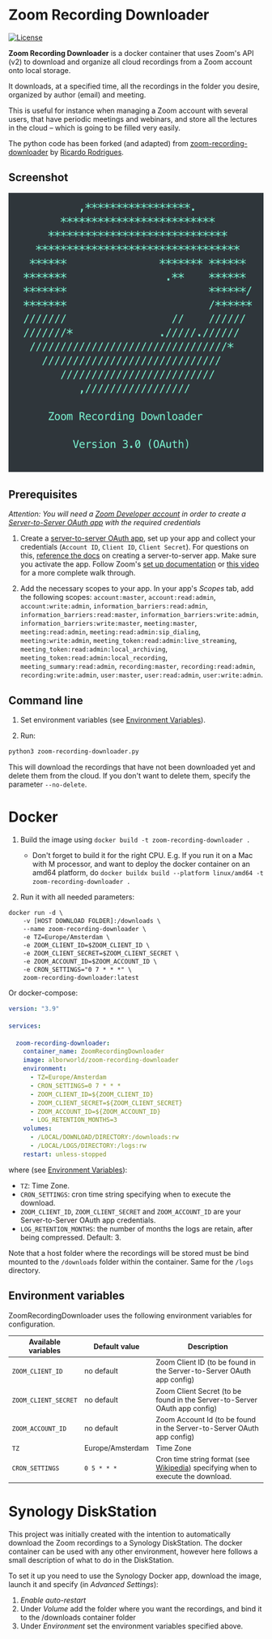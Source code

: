 # Zoom Recording Downloader

[![License](https://img.shields.io/badge/license-MIT-brown.svg)](https://raw.githubusercontent.com/ricardorodrigues-ca/zoom-recording-downloader/master/LICENSE)

**Zoom Recording Downloader** is a docker container that uses Zoom's API (v2) to download and organize all cloud recordings from a Zoom account onto local storage.

It downloads, at a specified time, all the recordings in the folder you desire, organized by author (email) and meeting.

This is useful for instance when managing a Zoom account with several users, that have periodic meetings and webinars, and store all the lectures in the cloud – which is going to be filled very easily.

The python code has been forked (and adapted) from [zoom-recording-downloader](https://github.com/ricardorodrigues-ca/zoom-recording-downloader) by [Ricardo Rodrigues](https://github.com/ricardorodrigues-ca).

## Screenshot ##
![screenshot](screenshot.png)

## Prerequisites ##

_Attention: You will need a [Zoom Developer account](https://marketplace.zoom.us/) in order to create a [Server-to-Server OAuth app](https://developers.zoom.us/docs/internal-apps) with the required credentials_

1. Create a [server-to-server OAuth app](https://marketplace.zoom.us/user/build), set up your app and collect your credentials (`Account ID`, `Client ID`, `Client Secret`). For questions on this, [reference the docs](https://developers.zoom.us/docs/internal-apps/create/) on creating a server-to-server app. Make sure you activate the app. Follow Zoom's [set up documentation](https://marketplace.zoom.us/docs/guides/build/server-to-server-oauth-app/) or [this video](https://www.youtube.com/watch?v=OkBE7CHVzho) for a more complete walk through.

2. Add the necessary scopes to your app. In your app's _Scopes_ tab, add the following scopes: `account:master`, `account:read:admin`, `account:write:admin`, `information_barriers:read:admin`, `information_barriers:read:master`, `information_barriers:write:admin`, `information_barriers:write:master`, `meeting:master`, `meeting:read:admin`, `meeting:read:admin:sip_dialing`, `meeting:write:admin`, `meeting_token:read:admin:live_streaming`, `meeting_token:read:admin:local_archiving`, `meeting_token:read:admin:local_recording`, `meeting_summary:read:admin`, `recording:master`, `recording:read:admin`, `recording:write:admin`, `user:master`, `user:read:admin`, `user:write:admin`.

## Command line

1. Set environment variables (see [Environment Variables](#Environment-Variables)).

2. Run:

```sh
python3 zoom-recording-downloader.py
```

This will download the recordings that have not been downloaded yet and delete them from the cloud. If you don't want to delete them, specify the parameter `--no-delete`.

# Docker

1. Build the image using `docker build -t zoom-recording-downloader .`

    - Don't forget to build it for the right CPU. E.g. If you run it on a Mac with M processor, and want to deploy the docker container on an amd64 platform, do `docker buildx build --platform linux/amd64 -t zoom-recording-downloader .`

2. Run it with all needed parameters:

```console
docker run -d \
    -v [HOST DOWNLOAD FOLDER]:/downloads \
    --name zoom-recording-downloader \
    -e TZ=Europe/Amsterdam \
    -e ZOOM_CLIENT_ID=$ZOOM_CLIENT_ID \
    -e ZOOM_CLIENT_SECRET=$ZOOM_CLIENT_SECRET \
    -e ZOOM_ACCOUNT_ID=$ZOOM_ACCOUNT_ID \
    -e CRON_SETTINGS="0 7 * * *" \
    zoom-recording-downloader:latest
```

Or docker-compose:

```yaml
version: "3.9"

services:

  zoom-recording-downloader:
    container_name: ZoomRecordingDownloader
    image: alborworld/zoom-recording-downloader
    environment:
      - TZ=Europe/Amsterdam
      - CRON_SETTINGS=0 7 * * *
      - ZOOM_CLIENT_ID=${ZOOM_CLIENT_ID}
      - ZOOM_CLIENT_SECRET=${ZOOM_CLIENT_SECRET}
      - ZOOM_ACCOUNT_ID=${ZOOM_ACCOUNT_ID}
      - LOG_RETENTION_MONTHS=3
    volumes:
      - /LOCAL/DOWNLOAD/DIRECTORY:/downloads:rw
      - /LOCAL/LOGS/DIRECTORY:/logs:rw
    restart: unless-stopped
```

where (see [Environment Variables](#Environment-Variables)):
- `TZ`: Time Zone.
- `CRON_SETTINGS`: cron time string specifying when to execute the download.
- `ZOOM_CLIENT_ID`, `ZOOM_CLIENT_SECRET` and `ZOOM_ACCOUNT_ID` are your Server-to-Server OAuth app credentials.
- `LOG_RETENTION_MONTHS`: the number of months the logs are retain, after being compressed. Default: 3.

Note that a host folder where the recordings will be stored must be bind mounted to the `/downloads` folder within the container. Same for the `/logs` directory.

## Environment variables

ZoomRecordingDownloader uses the following environment variables for configuration.

| Available variables   | Default value    | Description                                                                             |
|-----------------------|------------------|-----------------------------------------------------------------------------------------|
| `ZOOM_CLIENT_ID`      | no default       | Zoom Client ID (to be found in the Server-to-Server OAuth app config)                   |
| `ZOOM_CLIENT_SECRET`  | no default       | Zoom Client Secret (to be found in the Server-to-Server OAuth app config)               |
| `ZOOM_ACCOUNT_ID`     | no default       | Zoom Account Id (to be found in the Server-to-Server OAuth app config)                  |
| `TZ`                  | Europe/Amsterdam | Time Zone                                                                               | 
| `CRON_SETTINGS`       | `0 5 * * *`      | Cron time string format (see [Wikipedia](https://en.wikipedia.org/wiki/Cron)) specifying when to execute the download. |

# Synology DiskStation

This project was initially created with the intention to automatically download the Zoom recordings to a Synology DiskStation. 
The docker container can be used with any other environment, however here follows a small description of what to do in the DiskStation.

To set it up you need to use the Synology Docker app, download the image, launch it and specify (in *Advanced Settings*):
1. *Enable auto-restart*
1. Under *Volume* add the folder where you want the recordings, and bind it to the /downloads container folder
1. Under *Environment* set the environment variables specified above.
   
